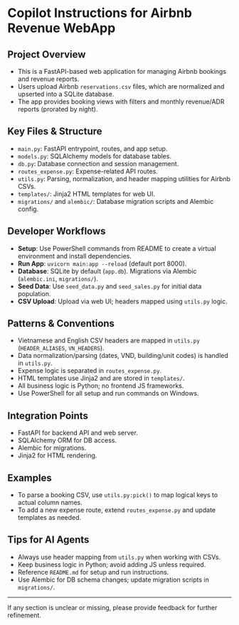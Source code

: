 # Copilot Instructions for Airbnb Revenue WebApp

## Project Overview
- This is a FastAPI-based web application for managing Airbnb bookings and revenue reports.
- Users upload Airbnb `reservations.csv` files, which are normalized and upserted into a SQLite database.
- The app provides booking views with filters and monthly revenue/ADR reports (prorated by night).

## Key Files & Structure
- `main.py`: FastAPI entrypoint, routes, and app setup.
- `models.py`: SQLAlchemy models for database tables.
- `db.py`: Database connection and session management.
- `routes_expense.py`: Expense-related API routes.
- `utils.py`: Parsing, normalization, and header mapping utilities for Airbnb CSVs.
- `templates/`: Jinja2 HTML templates for web UI.
- `migrations/` and `alembic/`: Database migration scripts and Alembic config.

## Developer Workflows
- **Setup**: Use PowerShell commands from README to create a virtual environment and install dependencies.
- **Run App**: `uvicorn main:app --reload` (default port 8000).
- **Database**: SQLite by default (`app.db`). Migrations via Alembic (`alembic.ini`, `migrations/`).
- **Seed Data**: Use `seed_data.py` and `seed_sales.py` for initial data population.
- **CSV Upload**: Upload via web UI; headers mapped using `utils.py` logic.

## Patterns & Conventions
- Vietnamese and English CSV headers are mapped in `utils.py` (`HEADER_ALIASES`, `VN_HEADERS`).
- Data normalization/parsing (dates, VND, building/unit codes) is handled in `utils.py`.
- Expense logic is separated in `routes_expense.py`.
- HTML templates use Jinja2 and are stored in `templates/`.
- All business logic is Python; no frontend JS frameworks.
- Use PowerShell for all setup and run commands on Windows.

## Integration Points
- FastAPI for backend API and web server.
- SQLAlchemy ORM for DB access.
- Alembic for migrations.
- Jinja2 for HTML rendering.

## Examples
- To parse a booking CSV, use `utils.py:pick()` to map logical keys to actual column names.
- To add a new expense route, extend `routes_expense.py` and update templates as needed.

## Tips for AI Agents
- Always use header mapping from `utils.py` when working with CSVs.
- Keep business logic in Python; avoid adding JS unless required.
- Reference `README.md` for setup and run instructions.
- Use Alembic for DB schema changes; update migration scripts in `migrations/`.

---
If any section is unclear or missing, please provide feedback for further refinement.
